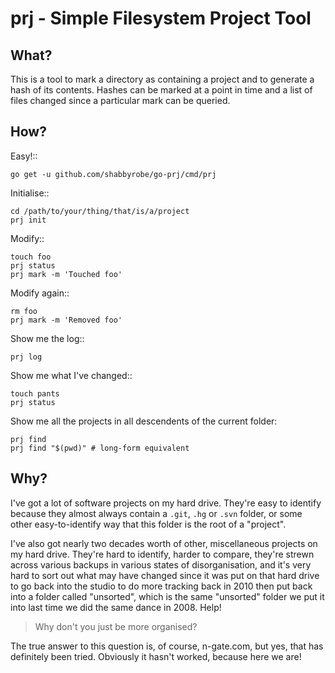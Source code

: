 prj - Simple Filesystem Project Tool
====================================

What?
-----

This is a tool to mark a directory as containing a project and to generate a
hash of its contents. Hashes can be marked at a point in time and a list of
files changed since a particular mark can be queried.


How?
----

Easy!::

    go get -u github.com/shabbyrobe/go-prj/cmd/prj

Initialise::

    cd /path/to/your/thing/that/is/a/project
    prj init

Modify::

    touch foo
    prj status
    prj mark -m 'Touched foo'

Modify again::

    rm foo
    prj mark -m 'Removed foo'

Show me the log::

    prj log

Show me what I've changed::

    touch pants
    prj status

Show me all the projects in all descendents of the current folder:

    prj find
    prj find "$(pwd)" # long-form equivalent


Why?
----

I've got a lot of software projects on my hard drive. They're easy to identify
because they almost always contain a `.git`, `.hg` or `.svn` folder, or some
other easy-to-identify way that this folder is the root of a "project".

I've also got nearly two decades worth of other, miscellaneous projects on my
hard drive. They're hard to identify, harder to compare, they're strewn across
various backups in various states of disorganisation, and it's very hard to sort
out what may have changed since it was put on that hard drive to go back into
the studio to do more tracking back in 2010 then put back into a folder called
"unsorted", which is the same "unsorted" folder we put it into last time we did
the same dance in 2008. Help!

> Why don't you just be more organised?

The true answer to this question is, of course, n-gate.com, but yes, that has
definitely been tried. Obviously it hasn't worked, because here we are!

